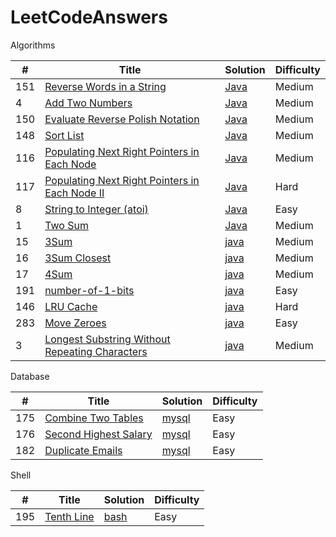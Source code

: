 LeetCodeAnswers
========

Algorithms

| # | Title | Solution | Difficulty |
|---| ----- | -------- | ---------- |
|151|[Reverse Words in a String](https://oj.leetcode.com/problems/reverse-words-in-a-string/)| [Java](./src/main/java/com/xin/LeetCodeAnswers/ReverseWordsInAString.java)|Medium|
|4|[Add Two Numbers](https://oj.leetcode.com/problems/add-two-numbers/)| [Java](./src/main/java/com/xin/LeetCodeAnswers/AddTwoNumbers.java)|Medium|
|150|[Evaluate Reverse Polish Notation](https://oj.leetcode.com/problems/evaluate-reverse-polish-notation/)| [Java](./src/main/java/com/xin/LeetCodeAnswers/EvaluateReversePolishNotation.java)|Medium|
|148|[Sort List](https://oj.leetcode.com/problems/sort-list/)| [Java](./src/main/java/com/xin/LeetCodeAnswers/SortList.java)|Medium|
|116|[Populating Next Right Pointers in Each Node](https://oj.leetcode.com/problems/populating-next-right-pointers-in-each-node/)| [Java](./src/main/java/com/xin/LeetCodeAnswers/PopulatingNextRightPointersInEachNode.java)|Medium|
|117|[Populating Next Right Pointers in Each Node II](https://oj.leetcode.com/problems/populating-next-right-pointers-in-each-node-ii/)| [Java](./src/main/java/com/xin/LeetCodeAnswers/PopulatingNextRightPointersInEachNode.II.java)|Hard|
|8|[String to Integer (atoi)](https://oj.leetcode.com/problems/string-to-integer-atoi/)| [Java](./src/main/java/com/xin/LeetCodeAnswers/StringToIntegerAtoi.java)|Easy|
|1|[Two Sum](https://oj.leetcode.com/problems/two-sum/)| [Java](./src/main/java/com/xin/LeetCodeAnswers/TwoSum.java)|Medium|
|15|[3Sum](https://oj.leetcode.com/problems/3sum/)| [java](./src/main/java/com/xin/LeetCodeAnswers/ThreeSum.java)|Medium|
|16|[3Sum Closest](https://oj.leetcode.com/problems/3sum-closest/)| [java](./src/main/java/com/xin/LeetCodeAnswers/ThreeSum.java)|Medium|
|17|[4Sum](https://oj.leetcode.com/problems/4sum/)| [java](./src/main/java/com/xin/LeetCodeAnswers/FourSum.java)|Medium|
|191|[number-of-1-bits](https://leetcode.com/problems/number-of-1-bits/)| [java](./src/main/java/com/xin/LeetCodeAnswers/NumberOf1Bit.java)|Easy|
|146|[LRU Cache](https://leetcode.com/problems/lru-cache/)| [java](./src/main/java/com/xin/LeetCodeAnswers/LRUCache.java)|Hard|
|283|[Move Zeroes](https://leetcode.com/problems/move-zeroes/)| [java](./src/main/java/com/xin/LeetCodeAnswers/MoveZeroes.java)|Easy|
|3|[Longest Substring Without Repeating Characters](https://leetcode.com/problems/longest-substring-without-repeating-characters/)| [java](./src/main/java/com/xin/LeetCodeAnswers/LongestSubstringWithoutRepeatingCharacters.java)|Medium|


Database

| # | Title | Solution | Difficulty |
|---| ----- | -------- | ---------- |
|175|[Combine Two Tables](https://leetcode.com/problems/combine-two-tables/)| [mysql](./src/main/sql/CombineTwoTables.sql)|Easy|
|176|[Second Highest Salary](https://leetcode.com/problems/second-highest-salary/)| [mysql](./src/main/sql/SecondHighestSalary.sql)|Easy|
|182|[Duplicate Emails](https://leetcode.com/problemset/database/)| [mysql](./src/main/sql/DuplicateEmails.sql)|Easy|

Shell

| # | Title | Solution | Difficulty |
|---| ----- | -------- | ---------- |
|195|[Tenth Line](https://leetcode.com/problems/tenth-line/)| [bash](./src/main/shell/TenthLine.sh)|Easy|
